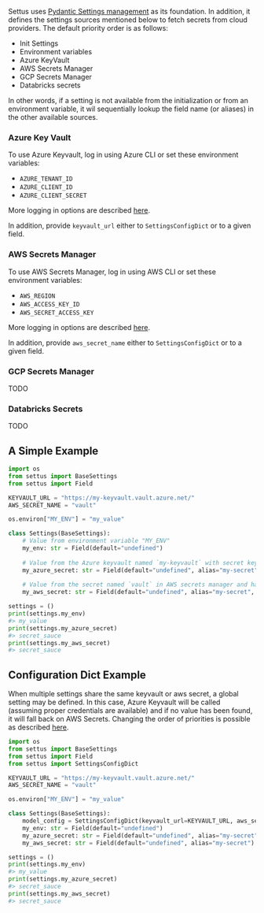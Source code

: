 Settus uses [Pydantic Settings management](https://docs.pydantic.dev/latest/usage/pydantic_settings/) as its foundation. 
In addition, it defines the settings sources mentioned below to fetch secrets from cloud providers.
The default priority order is as follows:

* Init Settings
* Environment variables 
* Azure KeyVault
* AWS Secrets Manager
* GCP Secrets Manager
* Databricks secrets

In other words, if a setting is not available from the initialization or from an environment variable, it wil sequentially lookup the field name (or aliases) in the other available sources. 

### Azure Key Vault
To use Azure Keyvault, log in using Azure CLI or set these environment variables:

* `AZURE_TENANT_ID`
* `AZURE_CLIENT_ID`
* `AZURE_CLIENT_SECRET`

More logging in options are described [here](https://learn.microsoft.com/en-us/python/api/overview/azure/identity-readme?view=azure-python).

In addition, provide `keyvault_url` either to `SettingsConfigDict` or to a given field.

### AWS Secrets Manager
To use AWS Secrets Manager, log in using AWS CLI or set these environment variables:

* `AWS_REGION`
* `AWS_ACCESS_KEY_ID`
* `AWS_SECRET_ACCESS_KEY`

More logging in options are described [here](https://boto3.amazonaws.com/v1/documentation/api/latest/guide/credentials.html).

In addition, provide `aws_secret_name` either to `SettingsConfigDict` or to a given field.


### GCP Secrets Manager
TODO

### Databricks Secrets
TODO

## A Simple Example

```py
import os
from settus import BaseSettings
from settus import Field

KEYVAULT_URL = "https://my-keyvault.vault.azure.net/"
AWS_SECRET_NAME = "vault"

os.environ["MY_ENV"] = "my_value"

class Settings(BaseSettings):
    # Value from environment variable "MY_ENV"
    my_env: str = Field(default="undefined")
    
    # Value from the Azure keyvault named `my-keyvault` with secret key `my-secret` 
    my_azure_secret: str = Field(default="undefined", alias="my-secret", keyvault_url=KEYVAULT_URL)
    
    # Value from the secret named `vault` in AWS secrets manager and having the secret key `my-secret`
    my_aws_secret: str = Field(default="undefined", alias="my-secret", aws_secret_name=AWS_SECRET_NAME)

settings = ()
print(settings.my_env)
#> my_value
print(settings.my_azure_secret)
#> secret_sauce
print(settings.my_aws_secret)
#> secret_sauce
```

## Configuration Dict Example

When multiple settings share the same keyvault or aws secret, a global setting may be defined.
In this case, Azure Keyvault will be called (assuming proper credentials are available) and if
no value has been found, it will fall back on AWS Secrets. Changing the order of priorities is
possible as described [here](https://docs.pydantic.dev/latest/usage/pydantic_settings/#changing-priority).

```py
import os
from settus import BaseSettings
from settus import Field
from settus import SettingsConfigDict

KEYVAULT_URL = "https://my-keyvault.vault.azure.net/"
AWS_SECRET_NAME = "vault"

os.environ["MY_ENV"] = "my_value"

class Settings(BaseSettings):
    model_config = SettingsConfigDict(keyvault_url=KEYVAULT_URL, aws_secret_name=AWS_SECRET_NAME)
    my_env: str = Field(default="undefined")
    my_azure_secret: str = Field(default="undefined", alias="my-secret")
    my_aws_secret: str = Field(default="undefined", alias="my-secret")

settings = ()
print(settings.my_env)
#> my_value
print(settings.my_azure_secret)
#> secret_sauce
print(settings.my_aws_secret)
#> secret_sauce
```
